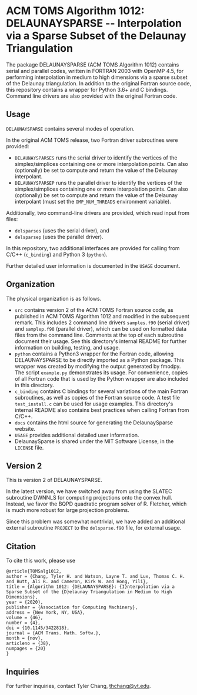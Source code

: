# ACM TOMS Algorithm 1012: DELAUNAYSPARSE -- Interpolation via a Sparse Subset of the Delaunay Triangulation

The package DELAUNAYSPARSE (ACM TOMS Algorithm 1012) contains serial and
parallel codes, written in FORTRAN 2003 with OpenMP 4.5, for performing
interpolation in medium to high dimensions via a sparse subset of the
Delaunay triangulation. In addition to the original Fortran source code,
this repository contains a wrapper for Python 3.6+ and C bindings.
Command line drivers are also provided with the original Fortran code.

## Usage

`DELAUNAYSPARSE` contains several modes of operation.

In the original ACM TOMS release, two Fortran driver subroutines were provided:
 * `DELAUNAYSPARSES` runs the serial driver to identify the vertices
   of the simplex/simplices containing one or more interpolation points.
   Can also (optionally) be set to compute and return the value of the
   Delaunay interpolant.
 * `DELAUNAYSPARSEP` runs the parallel driver to identify the vertices
   of the simplex/simplices containing one or more interpolation points.
   Can also (optionally) be set to compute and return the value of the
   Delaunay interpolant (must set the `OMP_NUM_THREADS` environment
   variable).

Additionally, two command-line drivers are provided, which read input
from files:
 * `delsparses` (uses the serial driver), and
 * `delsparsep` (uses the parallel driver).

In this repository, two additional interfaces are provided for calling
from C/C++ (`c_binding`) and Python 3 (`python`).

Further detailed user information is documented in the `USAGE` document.

## Organization

The physical organization is as follows.

 * `src` contains version 2 of the ACM TOMS Fortran source code, as published
   in ACM TOMS Algorithm 1012 and modified in the subsequent remark.
   This includes 2 command line drivers `samples.f90` (serial driver) and
   `samplep.f90` (parallel driver), which can be used on formatted data files
   from the command line.
   Comments at the top of each subroutine document their usage.
   See this directory's internal README for further information on
   building, testing, and usage.
 * `python` contains a Python3 wrapper for the Fortran code, allowing
   DELAUNAYSPARSE to be directly imported as a Python package. This wrapper
   was created by modifying the output generated by fmodpy. The script
   `example.py` demonstrates its usage. For convenience, copies of all
   Fortran code that is used by the Python wrapper are also included in
   this directory.
 * `c_binding` contains C bindings for several variations of the main
   Fortran subroutines, as well as copies of the Fortran source code.
   A test file `test_install.c` can be used for usage examples. This
   directory's internal README also contains best practices when calling
   Fortran from C/C++.
 * `docs` contains the html source for generating the DelaunaySparse website.
 * `USAGE` provides additional detailed user information.
 * DelaunaySparse is shared under the MIT Software License, in the `LICENSE`
   file.

## Version 2

This is version 2 of DELAUNAYSPARSE.

In the latest version, we have switched away from using the SLATEC subroutine
DWNNLS for computing projections onto the convex hull. Instead, we favor the
BQPD quadratic program solver of R. Fletcher, which is much more robust for
large projection problems.

Since this problem was somewhat nontrivial, we have added an additional
external subroutine ``PROJECT`` to the ``delsparse.f90`` file, for
external usage.

## Citation

To cite this work, please use

```
@article{TOMSalg1012,
author = {Chang, Tyler H. and Watson, Layne T. and Lux, Thomas C. H. and Butt, Ali R. and Cameron, Kirk W. and Hong, Yili},
title = {Algorithm 1012: {DELAUNAYSPARSE}: {I}nterpolation via a Sparse Subset of the {D}elaunay Triangulation in Medium to High Dimensions},
year = {2020},
publisher = {Association for Computing Machinery},
address = {New York, NY, USA},
volume = {46},
number = {4},
doi = {10.1145/3422818},
journal = {ACM Trans. Math. Softw.},
month = {nov},
articleno = {38},
numpages = {20}
}
```

## Inquiries

For further inquiries, contact
Tyler Chang, thchang@vt.edu.
